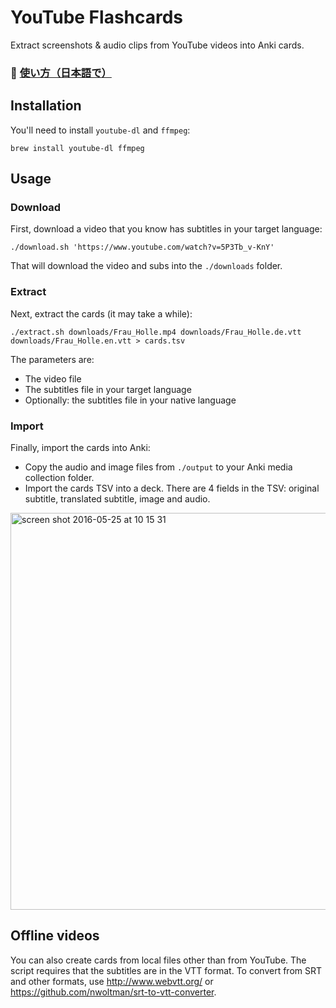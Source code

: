 # YouTube Flashcards

Extract screenshots & audio clips from YouTube videos into Anki cards.

### 📖 [使い方（日本語で）](http://rs.luminousspice.com/anki-card-from-youtobe-caption/)

## Installation
You'll need to install `youtube-dl` and `ffmpeg`:

```
brew install youtube-dl ffmpeg
```

## Usage

### Download
First, download a video that you know has subtitles in your target language:

```
./download.sh 'https://www.youtube.com/watch?v=5P3Tb_v-KnY'
```

That will download the video and subs into the `./downloads` folder.

### Extract
Next, extract the cards (it may take a while):

```
./extract.sh downloads/Frau_Holle.mp4 downloads/Frau_Holle.de.vtt downloads/Frau_Holle.en.vtt > cards.tsv
```

The parameters are:
 * The video file
 * The subtitles file in your target language
 * Optionally: the subtitles file in your native language

### Import
Finally, import the cards into Anki:
 * Copy the audio and image files from `./output` to your Anki media collection folder.
 * Import the cards TSV into a deck. There are 4 fields in the TSV: original subtitle, translated subtitle, image and audio.

<img width="635" alt="screen shot 2016-05-25 at 10 15 31" src="https://cloud.githubusercontent.com/assets/381895/15532887/455f63d6-2262-11e6-8533-8db8fad228a7.png">

## Offline videos
You can also create cards from local files other than from YouTube. The script requires that the subtitles are in the VTT format. To convert from SRT and other formats, use http://www.webvtt.org/ or https://github.com/nwoltman/srt-to-vtt-converter.
